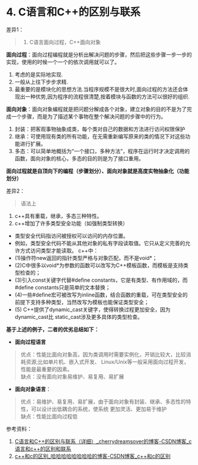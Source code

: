 # 4. C语言和C++的区别与联系
差异1：
>1. C语言面向过程，C++面向对象

 **面向过程**：面向过程编程就是分析出解决问题的步骤，然后把这些步骤一步一步的实现，使用的时候一个一个的依次调用就可以了。
1. 考虑的是实际地实现.
2. 一般从上往下步步求精.
3. 最重要的是模块化的思想方法.当程序规模不是很大时,面向过程的方法还会体现出一种优势,因为程序的流程很清楚,按着模块与函数的方法可以很好的组织.

**面向对象**：面向对象编程就是把问题分解成各个对象，建立对象的目的不是为了完成一个步骤，而是为了描述某个事物在整个解决问题的步骤中的行为。
1. 封装：把客观事物抽象成类，每个类对自己的数据和方法进行访问权限保护
2. 继承：可使用现有类的所有功能，在无需重新编写原来的类的情况下对这些功能进行扩展。
3. 多态：可以简单地概括为“一个接口，多种方法”，程序在运行时才决定调用的函数，面向对象的核心，多态的目的则是为了接口重用。

**面向过程就是自顶向下的编程（步骤划分）、面向对象就是高度实物抽象化（功能划分）**

差异2：
>语法上
1. c++具有重载，继承，多态三种特性。
2. c++增加了许多类型安全功能（如强制类型转换）

- 类型安全代码指访问被授权可以访问的内存位置。
- 例如，类型安全代码不能从其他对象的私有字段读取值。它只从定义完善的允许方式访问类型才能读取。
c++中：
- (1)操作符new返回的指针类型严格与对象匹配，而不是void*；
- (2)C中很多以void*为参数的函数可以改写为C++模板函数，而模板是支持类型检查的；
- (3)引入const关键字代替#define constants，它是有类型、有作用域的，而#define constants只是简单的文本替换；
- (4)一些#define宏可被改写为inline函数，结合函数的重载，可在类型安全的前提下支持多种类型，当然改写为模板也能保证类型安全；
- (5) C++提供了dynamic_cast关键字，使得转换过程更加安全，因为dynamic_cast比
 static_cast涉及更多具体的类型检查。


**基于上述的例子，二者的优劣总结如下：**
-   **面向过程语言**
> 优点：性能比面向对象高，因为类调用时需要实例化，开销比较大，比较消耗资源;比如单片机、嵌入式开发、 Linux/Unix等一般采用面向过程开发，性能是最重要的因素。\
> 缺点：没有面向对象易维护、易复用、易扩展

-   **面向对象语言**：
> 优点：易维护、易复用、易扩展，由于面向对象有封装、继承、多态性的特性，可以设计出低耦合的系统，使系统 更加灵活、更加易于维护\
> 缺点：性能比面向过程低



   


参考资料：
1. [C语言和C++的区别与联系（详细）_cherrydreamsover的博客-CSDN博客_c语言和c++的区别和联系](https://blog.csdn.net/cherrydreamsover/article/details/81835976)
2. [c++和c的区别_哈哈哈哈哈哈哈哈的博客-CSDN博客_c++和c的区别](https://blog.csdn.net/qq_43496675/article/details/104194840?spm=1001.2101.3001.6650.5&utm_medium=distribute.pc_relevant.none-task-blog-2%7Edefault%7Eessearch%7Evector-5.highlightwordscore&depth_1-utm_source=distribute.pc_relevant.none-task-blog-2%7Edefault%7Eessearch%7Evector-5.highlightwordscore)
